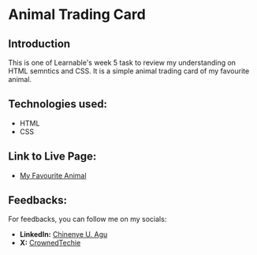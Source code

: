 # Animal Trading Card

## Introduction
This is one of Learnable's week 5 task to review my understanding on HTML semntics and CSS. It is a simple animal trading card of my favourite animal.

## Technologies used:
+ HTML
+ CSS

## Link to Live Page:
+ [My Favourite Animal](https://crownedtechie.github.io/animal-trading-card/)

## Feedbacks:
For feedbacks, you can follow me on my socials:
+ __LinkedIn:__ [Chinenye U. Agu](https://www.linkedin.com/in/chinenye-u-agu-53b715193?utm_source=share&utm_campaign=share_via&utm_content=profile&utm_medium=android_app)
+ __X:__ [CrownedTechie](https://x.com/CrownedTechie?t=xh4cpYyjSLOD_WWgN-R_Ag&s=09)
